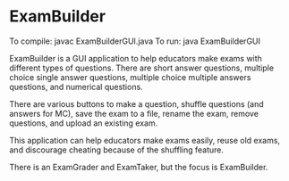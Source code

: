# ExamBuilder
To compile: javac ExamBuilderGUI.java
To run: java ExamBuilderGUI

ExamBuilder is a GUI application to help educators make exams with different types of questions.
There are short answer questions, multiple choice single answer questions, multiple choice multiple answers questions, 
and numerical questions. 

There are various buttons to make a question, shuffle questions (and answers for MC), save the exam to a file, rename the exam, 
remove questions, and upload an existing exam. 

This application can help educators make exams easily, reuse old exams, and discourage cheating because of the shuffling feature.

There is an ExamGrader and ExamTaker, but the focus is ExamBuilder.
